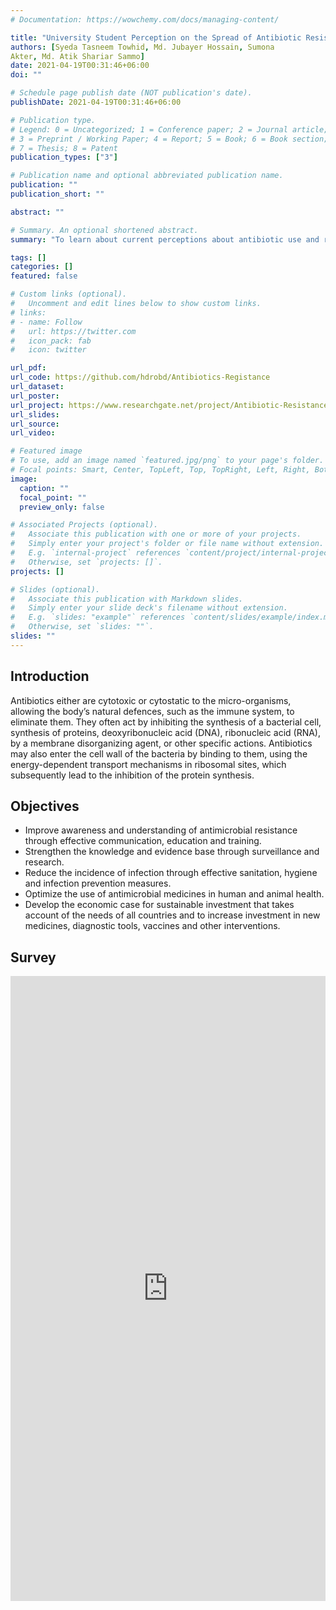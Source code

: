 ```yaml
---
# Documentation: https://wowchemy.com/docs/managing-content/

title: "University Student Perception on the Spread of Antibiotic Resistance in Bangladesh"
authors: [Syeda Tasneem Towhid, Md. Jubayer Hossain, Sumona
Akter, Md. Atik Shariar Sammo]
date: 2021-04-19T00:31:46+06:00
doi: ""

# Schedule page publish date (NOT publication's date).
publishDate: 2021-04-19T00:31:46+06:00

# Publication type.
# Legend: 0 = Uncategorized; 1 = Conference paper; 2 = Journal article;
# 3 = Preprint / Working Paper; 4 = Report; 5 = Book; 6 = Book section;
# 7 = Thesis; 8 = Patent
publication_types: ["3"]

# Publication name and optional abbreviated publication name.
publication: ""
publication_short: ""

abstract: ""

# Summary. An optional shortened abstract.
summary: "To learn about current perceptions about antibiotic use and resistance so that an effective community engagement strategy could be devised. A preliminary study would show knowledge about a global issue among graduates."

tags: []
categories: []
featured: false

# Custom links (optional).
#   Uncomment and edit lines below to show custom links.
# links:
# - name: Follow
#   url: https://twitter.com
#   icon_pack: fab
#   icon: twitter

url_pdf:
url_code: https://github.com/hdrobd/Antibiotics-Registance
url_dataset: 
url_poster:
url_project: https://www.researchgate.net/project/Antibiotic-Resistance-50
url_slides:
url_source: 
url_video:

# Featured image
# To use, add an image named `featured.jpg/png` to your page's folder. 
# Focal points: Smart, Center, TopLeft, Top, TopRight, Left, Right, BottomLeft, Bottom, BottomRight.
image:
  caption: ""
  focal_point: ""
  preview_only: false

# Associated Projects (optional).
#   Associate this publication with one or more of your projects.
#   Simply enter your project's folder or file name without extension.
#   E.g. `internal-project` references `content/project/internal-project/index.md`.
#   Otherwise, set `projects: []`.
projects: []

# Slides (optional).
#   Associate this publication with Markdown slides.
#   Simply enter your slide deck's filename without extension.
#   E.g. `slides: "example"` references `content/slides/example/index.md`.
#   Otherwise, set `slides: ""`.
slides: ""
---
```



## Introduction 

Antibiotics either are cytotoxic or cytostatic to the micro-organisms, allowing the body’s natural defences, such as the immune system, to eliminate them. They often act by inhibiting the synthesis of a bacterial cell, synthesis of proteins, deoxyribonucleic acid (DNA), ribonucleic acid (RNA), by a membrane disorganizing agent, or other specific actions. Antibiotics may also enter the cell wall of the bacteria by binding to them, using the energy-dependent transport mechanisms in ribosomal sites, which subsequently lead to the inhibition of the protein synthesis.

## Objectives

- Improve awareness and understanding of antimicrobial resistance through effective communication, education and training.
- Strengthen the knowledge and evidence base through surveillance and research.
- Reduce the incidence of infection through effective sanitation, hygiene and infection prevention measures.
- Optimize the use of antimicrobial medicines in human and animal health.
- Develop the economic case for sustainable investment that takes account of the needs of all countries and to increase investment in new medicines, diagnostic tools, vaccines and other interventions.


## Survey 

 <iframe
       src="https://forms.gle/ZhPNxqFHCVrLgqXf9"
       width="100%"
       height="1000px"
       style="border:none;">
 </iframe>